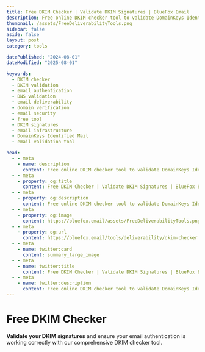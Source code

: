 ```yaml
---
title: Free DKIM Checker | Validate DKIM Signatures | BlueFox Email
description: Free online DKIM checker tool to validate DomainKeys Identified Mail signatures, verify DNS records, and analyze email authentication for improved deliverability.
thumbnail: /assets/FreeDeliverabilityTools.png
sidebar: false
aside: false
layout: post
category: tools

datePublished: "2024-08-01"
dateModified: "2025-08-01"

keywords:
  - DKIM checker
  - DKIM validation
  - email authentication
  - DNS validation
  - email deliverability
  - domain verification
  - email security
  - free tool
  - DKIM signatures
  - email infrastructure
  - DomainKeys Identified Mail
  - email validation tool

head:
  - - meta
    - name: description
      content: Free online DKIM checker tool to validate DomainKeys Identified Mail signatures, verify DNS records, and analyze email authentication for improved deliverability.
  - - meta
    - property: og:title
      content: Free DKIM Checker | Validate DKIM Signatures | BlueFox Email
  - - meta
    - property: og:description
      content: Free online DKIM checker tool to validate DomainKeys Identified Mail signatures, verify DNS records, and analyze email authentication for improved deliverability.
  - - meta
    - property: og:image
      content: https://bluefox.email/assets/FreeDeliverabilityTools.png
  - - meta
    - property: og:url
      content: https://bluefox.email/tools/deliverability/dkim-checker
  - - meta
    - name: twitter:card
      content: summary_large_image
  - - meta
    - name: twitter:title
      content: Free DKIM Checker | Validate DKIM Signatures | BlueFox Email
  - - meta
    - name: twitter:description
      content: Free online DKIM checker tool to validate DomainKeys Identified Mail signatures, verify DNS records, and analyze email authentication for improved deliverability.
---
```


<GlossaryNavigation link="/tools/deliverability" label="Back to deliverability Tools" />

# Free DKIM Checker

**Validate your DKIM signatures** and ensure your email authentication is working correctly with our comprehensive DKIM checker tool.


<DkimChecker />
